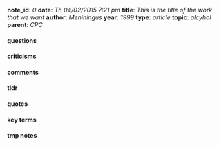 **note_id**: *0*
**date**: *Th 04/02/2015 7:21 pm*
**title**: *This is the title of the work that we want*
**author**: *Meniningus*
**year**: *1999*
**type**: *article*
**topic**: *alcyhol*
**parent**: *CPC*


#### questions

#### criticisms

#### comments

#### tldr

#### quotes

#### key terms

#### tmp notes